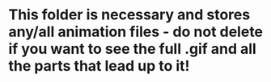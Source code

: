 # This folder is necessary and stores any/all animation files - do not delete if you want to see the full .gif and all the parts that lead up to it!
